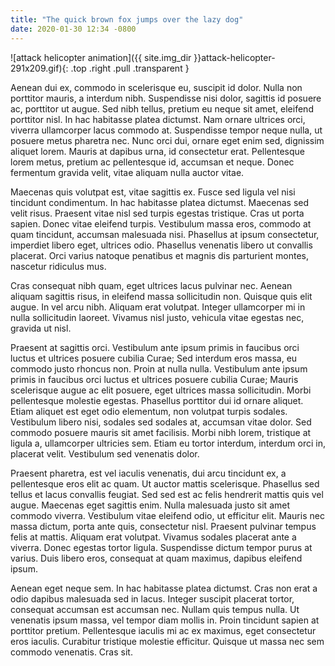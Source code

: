 ```yaml
---
title: "The quick brown fox jumps over the lazy dog"
date: 2020-01-30 12:34 -0800
---
```


![attack helicopter animation]({{ site.img_dir }}attack-helicopter-291x209.gif){: .top .right .pull .transparent }

Aenean dui ex, commodo in scelerisque eu, suscipit id dolor. Nulla non porttitor mauris, a interdum nibh. Suspendisse nisi dolor, sagittis id posuere ac, porttitor ut augue. Sed nibh tellus, pretium eu neque sit amet, eleifend porttitor nisl. In hac habitasse platea dictumst. Nam ornare ultrices orci, viverra ullamcorper lacus commodo at. Suspendisse tempor neque nulla, ut posuere metus pharetra nec. Nunc orci dui, ornare eget enim sed, dignissim aliquet lorem. Mauris at dapibus urna, id consectetur erat. Pellentesque lorem metus, pretium ac pellentesque id, accumsan et neque. Donec fermentum gravida velit, vitae aliquam nulla auctor vitae.

Maecenas quis volutpat est, vitae sagittis ex. Fusce sed ligula vel nisi tincidunt condimentum. In hac habitasse platea dictumst. Maecenas sed velit risus. Praesent vitae nisl sed turpis egestas tristique. Cras ut porta sapien. Donec vitae eleifend turpis. Vestibulum massa eros, commodo at quam tincidunt, accumsan malesuada nisi. Phasellus at ipsum consectetur, imperdiet libero eget, ultrices odio. Phasellus venenatis libero ut convallis placerat. Orci varius natoque penatibus et magnis dis parturient montes, nascetur ridiculus mus.

Cras consequat nibh quam, eget ultrices lacus pulvinar nec. Aenean aliquam sagittis risus, in eleifend massa sollicitudin non. Quisque quis elit augue. In vel arcu nibh. Aliquam erat volutpat. Integer ullamcorper mi in nulla sollicitudin laoreet. Vivamus nisl justo, vehicula vitae egestas nec, gravida ut nisl.

Praesent at sagittis orci. Vestibulum ante ipsum primis in faucibus orci luctus et ultrices posuere cubilia Curae; Sed interdum eros massa, eu commodo justo rhoncus non. Proin at nulla nulla. Vestibulum ante ipsum primis in faucibus orci luctus et ultrices posuere cubilia Curae; Mauris scelerisque augue ac elit posuere, eget ultrices massa sollicitudin. Morbi pellentesque molestie egestas. Phasellus porttitor dui id ornare aliquet. Etiam aliquet est eget odio elementum, non volutpat turpis sodales. Vestibulum libero nisi, sodales sed sodales at, accumsan vitae dolor. Sed commodo posuere mauris sit amet facilisis. Morbi nibh lorem, tristique at ligula a, ullamcorper ultricies sem. Etiam eu tortor interdum, interdum orci in, placerat velit. Vestibulum sed venenatis dolor.

Praesent pharetra, est vel iaculis venenatis, dui arcu tincidunt ex, a pellentesque eros elit ac quam. Ut auctor mattis scelerisque. Phasellus sed tellus et lacus convallis feugiat. Sed sed est ac felis hendrerit mattis quis vel augue. Maecenas eget sagittis enim. Nulla malesuada justo sit amet commodo viverra. Vestibulum vitae eleifend odio, ut efficitur elit. Mauris nec massa dictum, porta ante quis, consectetur nisl. Praesent pulvinar tempus felis at mattis. Aliquam erat volutpat. Vivamus sodales placerat ante a viverra. Donec egestas tortor ligula. Suspendisse dictum tempor purus at varius. Duis libero eros, consequat at quam maximus, dapibus eleifend ipsum.

Aenean eget neque sem. In hac habitasse platea dictumst. Cras non erat a odio dapibus malesuada sed in lacus. Integer suscipit placerat tortor, consequat accumsan est accumsan nec. Nullam quis tempus nulla. Ut venenatis ipsum massa, vel tempor diam mollis in. Proin tincidunt sapien at porttitor pretium. Pellentesque iaculis mi ac ex maximus, eget consectetur eros iaculis. Curabitur tristique molestie efficitur. Quisque ut massa nec sem commodo venenatis. Cras sit.
